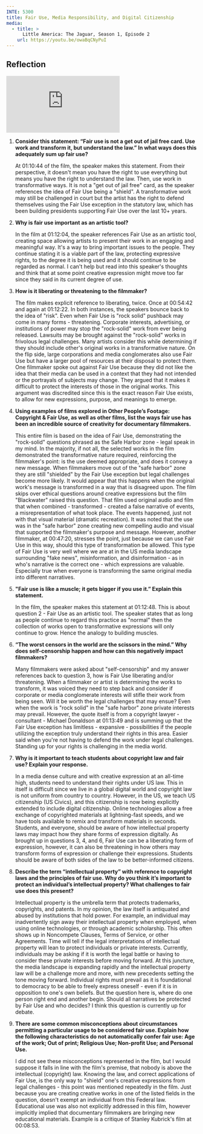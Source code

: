 ```yaml
---
INTE: 5300
title: Fair Use, Media Responsibility, and Digital Citizenship
media:
  - title: >
      Little America: The Jaguar, Season 1, Episode 2
    url: https://youtu.be/owaBqCNyPuI
---
```


## Reflection

<div class="aspect-ratio aspect-ratio--16-9">
  <iframe class="aspect-ratio--content" src="https://ucdenver.kanopy.com/embed/261953?v=20190405" title="Other People's Footage - Copyright and Fair Use" frameborder="0" allow="accelerometer; autoplay; clipboard-write; encrypted-media; gyroscope; picture-in-picture" allowfullscreen></iframe>
</div>

1.  **Consider this statement: “Fair use is not a get out of jail free card. Use work and transform it, but understand the law.” In what ways does this adequately sum up fair use?**

    At 01:10:44 of the film, the speaker makes this statement. From their perspective, it doesn't mean you have the right to use everything but means you have the right to understand the law. Then, use work in transformative ways. It is not a "get out of jail free" card, as the speaker references the idea of Fair Use being a "shield". A transformative work may still be challenged in court but the artist has the right to defend themselves using the Fair Use exception in the statutory law, which has been building presidents supporting Fair Use over the last 10+ years.

2.  **Why is fair use important as an artistic tool?**

    In the film at 01:12:04, the speaker references Fair Use as an artistic tool, creating space allowing artists to present their work in an engaging and meaningful way. It's a way to bring important issues to the people. They continue stating it is a viable part of the law, protecting expressive rights, to the degree it is being used and it should continue to be regarded as normal. I can't help but read into this speaker's thoughts and think that at some point creative expression might move too far since they said in its current degree of use.

3.  **How is it liberating or threatening to the filmmaker?**

    The film makes explicit reference to liberating, twice. Once at 00:54:42 and again at 01:12:22. In both instances, the speakers bounce back to the idea of "risk". Even when Fair Use is "rock solid" pushback may come in many forms - threatening. Corporate interests, advertising, or institutions of power may stop the "rock-solid" work from ever being released. Lawsuits may be brought against the "rock-solid" works in frivolous legal challenges. Many artists consider this while determining if they should include other's original works in a transformative nature. On the flip side, large corporations and media conglomerates also use Fair Use but have a larger pool of resources at their disposal to protect them. One filmmaker spoke out against Fair Use because they did not like the idea that their media can be used in a context that they had not intended or the portrayals of subjects may change. They argued that it makes it difficult to protect the interests of those in the original works. This argument was discredited since this is the exact reason Fair Use exists, to allow for new expressions, purpose, and meanings to emerge.

4.  **Using examples of films explored in Other People’s Footage: Copyright & Fair Use, as well as other films, list the ways fair use has been an incredible source of creativity for documentary filmmakers.**

    This entire film is based on the idea of Fair Use, demonstrating the "rock-solid" questions phrased as the Safe Harbor zone - legal speak in my mind. In the majority, if not all, the selected works in the film demonstrated the transformative nature required, reinforcing the filmmaker's point: is the use deemed appropriate, and does it convey a new message. When filmmakers move out of the "safe harbor" zone they are still "shielded" by the Fair Use exception but legal challenges become more likely. It would appear that this happens when the original work's message is transformed in a way that is disagreed upon. The film skips over ethical questions around creative expressions but the film "Blackwater" raised this question. That film used original audio and film that when combined - transformed - created a false narrative of events, a misrepresentation of what took place. The events happened, just not with that visual material (dramatic recreation). It was noted that the use was in the "safe harbor" zone creating new compelling audio and visual that supported the filmmaker's purpose and message. However, another filmmaker, at 00:47:20, stresses the point, just because we can use Fair Use in this way, should this type of transformation be allowed. This type of Fair Use is very well where we are at in the US media landscape surrounding "fake news", misinformation, and disinformation - as in who's narrative is the correct one - which expressions are valuable. Especially true when everyone is transforming the same original media into different narratives.

5.  **"Fair use is like a muscle; it gets bigger if you use it.” Explain this statement.**

    In the film, the speaker makes this statement at 01:12:48. This is about question 2 - Fair Use as an artistic tool. The speaker states that as long as people continue to regard this practice as "normal" then the collection of works open to transformative expressions will only continue to grow. Hence the analogy to building muscles.

6.  **“The worst censors in the world are the scissors in the mind.” Why does self-censorship happen and how can this negatively impact filmmakers?**

    Many filmmakers were asked about "self-censorship" and my answer references back to question 3, how is Fair Use liberating and/or threatening. When a filmmaker or artist is determining the works to transform, it was voiced they need to step back and consider if corporate or media conglomerate interests will stifle their work from being seen. Will it be worth the legal challenges that may ensue? Even when the work is "rock solid" in the "safe harbor" zone private interests may prevail. However, the quote itself is from a copyright lawyer - consultant - Michael Donaldson at 01:13:49 and is summing up that the Fair Use exception has limitless - expansive - possibilities if the people utilizing the exception truly understand their rights in this area. Easier said when you're not having to defend the work under legal challenges. Standing up for your rights is challenging in the media world.

7.  **Why is it important to teach students about copyright law and fair use? Explain your response.**

    In a media dense culture and with creative expression at an all-time high, students need to understand their rights under US law. This in itself is difficult since we live in a global digital world and copyright law is not uniform from country to country. However, in the US, we teach US citizenship (US Civics), and this citizenship is now being explicitly extended to include digital citizenship. Online technologies allow a free exchange of copyrighted materials at lightning-fast speeds, and we have tools available to remix and transform materials in seconds. Students, and everyone, should be aware of how intellectual property laws may impact how they share forms of expression digitally. As brought up in questions 3, 4, and 6, Fair Use can be a liberating form of expression, however, it can also be threatening in how others may transform forms of expression or challenge their expressions. Students should be aware of both sides of the law to be better-informed citizens.

8.  **Describe the term “intellectual property” with reference to copyright laws and the principles of fair use. Why do you think it’s important to protect an individual’s intellectual property? What challenges to fair use does this present?**

    Intellectual property is the umbrella term that protects trademarks, copyrights, and patents. In my opinion, the law itself is antiquated and abused by institutions that hold power. For example, an individual may inadvertently sign away their intellectual property when employed, when using online technologies, or through academic scholarship. This often shows up in Noncompete Clauses, Terms of Service, or other Agreements. Time will tell if the legal interpretations of intellectual property will lean to protect individuals or private interests. Currently, individuals may be asking if it is worth the legal battle or having to consider these private interests before moving forward. At this juncture, the media landscape is expanding rapidly and the intellectual property law will be a challenge more and more, with new precedents setting the tone moving forward. Individual rights must prevail as it is foundational to democracy to be able to freely express oneself - even if it is in opposition to one's own beliefs. But the question here is, where do one person right end and another begin. Should all narratives be protected by Fair Use and who decides? I think this question is currently up for debate.

9.  **There are some common misconceptions about circumstances permitting a particular usage to be considered fair use. Explain how the following characteristics do not automatically confer fair use: Age of the work; Out of print; Religious Use; Non-profit Use; and Personal Use.**

    I did not see these misconceptions represented in the film, but I would suppose it falls in line with the film's premise, that nobody is above the intellectual (copyright) law. Knowing the law, and correct applications of Fair Use, is the only way to "shield" one's creative expressions from legal challenges - this point was mentioned repeatedly in the film. Just because you are creating creative works in one of the listed fields in the question, doesn't exempt an individual from this Federal law. Educational use was also not explicitly addressed in this film, however implicitly implied that documentary filmmakers are bringing new educational materials. Example is a critique of Stanley Kubrick's film at 00:08:53.
